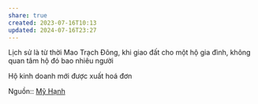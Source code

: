 ```yaml
---
share: true
created: 2023-07-16T10:13
updated: 2024-07-16T23:27
---
```

Lịch sử là từ thời Mao Trạch Đông, khi giao đất cho một hộ gia đình, không quan tâm hộ đó bao nhiêu người

Hộ kinh doanh mới được xuất hoá đơn

Nguồn:: [Mỹ Hạnh](M%E1%BB%B9%20H%E1%BA%A1nh.md)
